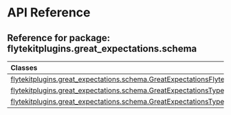 # API Reference

## Reference for package: flytekitplugins.great_expectations.schema

| Classes  |
| :------------- |
| [flytekitplugins.great_expectations.schema.GreatExpectationsFlyteConfig](flytekitplugins_great_expectations_schema_greatexpectationsflyteconfig) |
| [flytekitplugins.great_expectations.schema.GreatExpectationsType](flytekitplugins_great_expectations_schema_greatexpectationstype) |
| [flytekitplugins.great_expectations.schema.GreatExpectationsTypeTransformer](flytekitplugins_great_expectations_schema_greatexpectationstypetransformer) |

